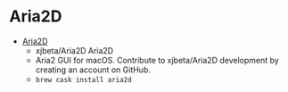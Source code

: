 # Aria2D
- [Aria2D](https://github.com/xjbeta/Aria2D)
  -  xjbeta/Aria2D Aria2D
  - Aria2 GUI for macOS. Contribute to xjbeta/Aria2D development by creating an account on GitHub.
  - `brew cask install aria2d`
